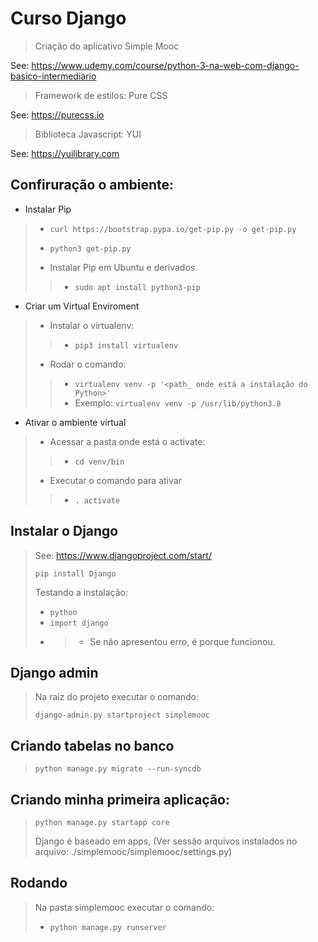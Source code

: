 # Curso Django

> Criação do aplicativo Simple Mooc

See: https://www.udemy.com/course/python-3-na-web-com-django-basico-intermediario

>Framework de estilos: Pure CSS

See: https://purecss.io

>Biblioteca Javascript: YUI

See: https://yuilibrary.com

## Confiruração o ambiente:

* Instalar Pip
>* `curl https://bootstrap.pypa.io/get-pip.py -o get-pip.py`
>
>* `python3 get-pip.py`
>
>* Instalar Pip em Ubuntu e derivados
>  >* `sudo apt install python3-pip`

* Criar um Virtual Enviroment
>* Instalar o virtualenv:
>  >* `pip3 install virtualenv`
>* Rodar o comando:
>  >* `virtualenv venv -p '<path_ onde está a instalação do Python>'` 
>  >* Exemplo: `virtualenv venv -p /usr/lib/python3.8`
>
* Ativar o ambiente virtual
>* Acessar a pasta onde está o activate: 
>  >* `cd venv/bin`
>* Executar o comando para ativar
>  >* `. activate`

## Instalar o Django

> See: https://www.djangoproject.com/start/
>
> `pip install Django`
>
> Testando a instalação:
>* `python`
>* `import django`
 >* >* Se não apresentou erro, é porque funcionou.
## Django admin
> Na raiz do projeto executar o comando:
>
> `django-admin.py startproject simplemooc`
>
> 
## Criando tabelas no banco
> `python manage.py migrate --run-syncdb`

## Criando minha primeira aplicação:
> `python manage.py startapp core`
> 
> Django é baseado em apps, (Ver sessão arquivos instalados no arquivo: ./simplemooc/simplemooc/settings.py)

## Rodando
> Na pasta simplemooc executar o comando:
>* `python manage.py runserver`